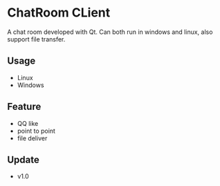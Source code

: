 # ChatRoom CLient
A chat room developed with Qt. Can both run in windows and linux, also support file transfer.
  
## Usage
- Linux
- Windows
  
## Feature  
- QQ like
- point to point
- file deliver  
## Update  
- v1.0
